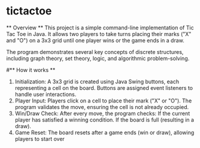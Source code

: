 # tictactoe
** Overview **
This project is a simple command-line implementation of Tic Tac Toe in Java. It allows two players to take turns placing their marks ("X" and "O") on a 3x3 grid until one player wins or the game ends in a draw.

The program demonstrates several key concepts of discrete structures, including graph theory, set theory, logic, and algorithmic problem-solving.

#** How it works ** 
1. Initialization:
A 3x3 grid is created using Java Swing buttons, each representing a cell on the board.
Buttons are assigned event listeners to handle user interactions.
2. Player Input:
Players click on a cell to place their mark ("X" or "O").
The program validates the move, ensuring the cell is not already occupied.
3. Win/Draw Check:
After every move, the program checks:
If the current player has satisfied a winning condition.
If the board is full (resulting in a draw).
4. Game Reset:
The board resets after a game ends (win or draw), allowing players to start over
